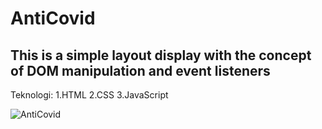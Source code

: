 # AntiCovid
## This is a simple layout display with the concept of DOM manipulation and event listeners
Teknologi:
1.HTML
2.CSS
3.JavaScript

![AntiCovid](https://user-images.githubusercontent.com/72210200/134145182-92ab7565-52b9-4466-ab15-c947090b0425.JPG)
